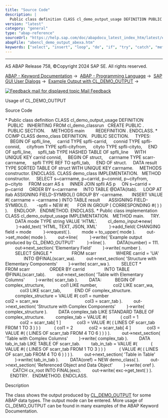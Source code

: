 ```yaml
---
title: "Source Code"
description: |
  Public class definition CLASS cl_demo_output_usage DEFINITION PUBLIC INHERITING FROM cl_demo_classrun CREATE PUBLIC . PUBLIC SECTION. METHODS main REDEFINITION . ENDCLASS.  CCIMP CLASS demo_class DEFINITION. PUBLIC SECTION. TYPES: BEGIN OF spfli_line, carrid TYPE spfli-carrid, connid TYP
version: "latest"
category: "general"
type: "abap-reference"
sourceUrl: "https://help.sap.com/doc/abapdocu_latest_index_htm/latest/en-US/abencl_demo_output_abexa.htm"
abapFile: "abencl_demo_output_abexa.htm"
keywords: ["select", "insert", "loop", "do", "if", "try", "catch", "method", "class", "data", "types", "abencl", "demo", "output", "abexa"]
---
```


* * *

AS ABAP Release 758, ©Copyright 2024 SAP SE. All rights reserved.

[ABAP - Keyword Documentation](https://help.sap.com/doc/abapdocu_latest_index_htm/latest/en-US/abenabap.htm) →  [ABAP - Programming Language](https://help.sap.com/doc/abapdocu_latest_index_htm/latest/en-US/abenabap_reference.htm) →  [SAP GUI User Dialogs](https://help.sap.com/doc/abapdocu_latest_index_htm/latest/en-US/abenabap_screens.htm) →  [Example Output with CL\_DEMO\_OUTPUT](https://help.sap.com/doc/abapdocu_latest_index_htm/latest/en-US/abencl_demo_output.htm) → 

 [![](Mail.gif?object=Mail.gif "Feedback mail for displayed topic") Mail Feedback](mailto:f1_help@sap.com?subject=Feedback%20on%20ABAP%20Documentation&body=Document:%20Usage%20of%20CL_DEMO_OUTPUT%2C%20ABENCL_DEMO_OUTPUT_ABEXA%2C%20758%0D%0A%0D%0AError:%0D%0A%0D%0A%0D%0A%0D%0ASuggestion%20for%20improvement:)

Usage of CL\_DEMO\_OUTPUT

Source Code   

\* Public class definition
CLASS cl\_demo\_output\_usage DEFINITION
  PUBLIC
  INHERITING FROM cl\_demo\_classrun
  CREATE PUBLIC .
  PUBLIC SECTION.
    METHODS main
        REDEFINITION .
ENDCLASS.
\* CCIMP
CLASS demo\_class DEFINITION.
  PUBLIC SECTION.
    TYPES:
    BEGIN OF spfli\_line,
    carrid TYPE spfli-carrid,
    connid TYPE spfli-connid,
    cityfrom TYPE spfli-cityfrom,
    cityto TYPE spfli-cityto,
    END OF spfli\_line,
    spfli\_tab TYPE HASHED TABLE OF spfli\_line
    WITH UNIQUE KEY carrid connid,
    BEGIN OF struct,
    carrname TYPE scarr-carrname,
    spfli TYPE REF TO spfli\_tab,
    END OF struct.
    DATA result TYPE SORTED TABLE OF struct WITH UNIQUE KEY carrname.
    METHODS constructor.
ENDCLASS.
CLASS demo\_class IMPLEMENTATION.
  METHOD constructor.
    SELECT s~carrname, p~carrid, p~connid, p~cityfrom, p~cityto
    FROM scarr AS s
    INNER JOIN spfli AS p
    ON s~carrid = p~carrid
    ORDER BY s~carrname
    INTO TABLE @DATA(itab).
    LOOP AT itab ASSIGNING FIELD-SYMBOL(<fs>) GROUP BY <fs>-carrname.
      INSERT VALUE #( carrname = <fs>-carrname ) INTO TABLE result
      ASSIGNING FIELD-SYMBOL(<line>).
      <line>-spfli = NEW #(
      FOR <wa> IN GROUP <fs> ( CORRESPONDING #( <wa> ) ) ).
    ENDLOOP.
  ENDMETHOD.
ENDCLASS.
\* Public class implementation
CLASS cl\_demo\_output\_usage IMPLEMENTATION.
  METHOD main.
    TRY.
        DATA mode TYPE string VALUE 'HTML'.
        cl\_demo\_input=>new(
         )->add\_text( 'HTML, TEXT, JSON, XML'
         )->add\_field( CHANGING field = mode
         )->request( ).
        mode = to\_upper( mode ).
        out->set\_mode( mode ).
        out->line(
         )->write( 'Example output produced by CL\_DEMO\_OUTPUT'
         )->line( ).
        DATA(number) = 111.
        out->next\_section( 'Elementary Field'
        )->write( number ).
        SELECT SINGLE \*
               FROM scarr
               WHERE carrid = 'UA'
               INTO @FINAL(scarr\_wa).
        out->next\_section( 'Structure with Elementary Components'
        )->write( scarr\_wa ).
        SELECT \*
               FROM scarr
               ORDER BY carrid
               INTO TABLE @FINAL(scarr\_tab).
        out->next\_section( 'Table with Elementary Columns'
        )->write( scarr\_tab ).
        DATA:
          BEGIN OF complex\_structure,
            col1 LIKE number,
            col2 LIKE scarr\_wa,
            col3 LIKE scarr\_tab,
          END OF complex\_structure.
        complex\_structure = VALUE #( col1 = number
                                     col2 = scarr\_wa
                                     col3 = scarr\_tab ).
        out->next\_section( 'Structure with Complex Components'
        )->write( complex\_structure ).
        DATA complex\_tab LIKE STANDARD TABLE OF complex\_structure.
        complex\_tab = VALUE #(
          ( col1 = 1
            col2 = scarr\_tab\[ 1 \]
            col3 = VALUE #( ( LINES OF scarr\_tab FROM 1 TO 3 ) ) )
          ( col1 = 2
            col2 = scarr\_tab\[ 4 \]
            col3 = VALUE #( ( LINES OF scarr\_tab FROM 4 TO 6 ) ) ) ).
        out->next\_section( 'Table with Complex Columns'
        )->write( complex\_tab ).
        DATA tab\_in\_tab LIKE TABLE OF scarr\_tab.
        tab\_in\_tab = VALUE #(
          ( VALUE #( ( LINES OF scarr\_tab FROM 1 TO 3 ) ) )
          ( VALUE #( ( LINES OF scarr\_tab FROM 4 TO 6 ) ) ) ).
        out->next\_section( 'Table in Table'
        )->write( tab\_in\_tab ).
        DATA(oref) = NEW demo\_class( ).
        out->next\_section( 'Referenced Object and Data Object'
        )->write( oref ).
      CATCH cx\_root INTO FINAL(exc).
        out->write( exc->get\_text( ) ).
    ENDTRY.
  ENDMETHOD.
ENDCLASS.

Description   

The class shows the output produced by [CL\_DEMO\_OUTPUT](https://help.sap.com/doc/abapdocu_latest_index_htm/latest/en-US/abencl_demo_output.htm) for some ABAP data types. The output mode can be entered. More usage of CL\_DEMO\_OUTPUT can be found in many examples of the ABAP Keyword Documentation.
